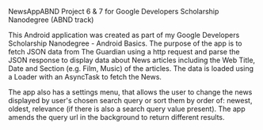 NewsAppABND
Project 6 & 7 for Google Developers Scholarship Nanodegree (ABND track)

This Android application was created as part of my Google Developers Scholarship Nanodegree - Android Basics. 
The purpose of the app is to fetch JSON data from The Guardian using a http request and parse the JSON response 
to display data about News articles including the Web Title, Date and Section (e.g. Film, Music) of the articles. 
The data is loaded using a Loader with an AsyncTask to fetch the News.

The app also has a settings menu, that allows the user to change the news displayed by user's chosen search query or sort them by order of: newest, oldest, relevance (if there is also a search query value present). The app amends the query url in the background to return different results.
